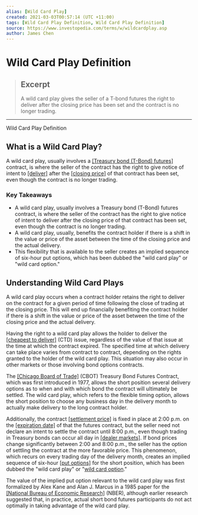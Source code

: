 ```yaml
---
alias: [Wild Card Play]
created: 2021-03-03T00:57:14 (UTC +11:00)
tags: [Wild Card Play Definition, Wild Card Play Definition]
source: https://www.investopedia.com/terms/w/wildcardplay.asp
author: James Chen
---
```


# Wild Card Play Definition

> ## Excerpt
> A wild card play gives the seller of a T-bond futures the right to deliver after the closing price has been set and the contract is no longer trading.

---

Wild Card Play Definition
## What is a Wild Card Play?

A wild card play, usually involves a [[Treasury bond (T-Bond) futures]](https://www.investopedia.com/terms/b/bondfutures.asp) contract, is where the seller of the contract has the right to give notice of intent to [[deliver]](https://www.investopedia.com/terms/d/delivery.asp) after the [[closing price]](https://www.investopedia.com/terms/c/closingprice.asp) of that contract has been set, even though the contract is no longer trading.

### Key Takeaways

-   A wild card play, usually involves a Treasury bond (T-Bond) futures contract, is where the seller of the contract has the right to give notice of intent to deliver after the closing price of that contract has been set, even though the contract is no longer trading.
-   A wild card play, usually, benefits the contract holder if there is a shift in the value or price of the asset between the time of the closing price and the actual delivery.
-   This flexibility that is available to the seller creates an implied sequence of six-hour put options, which has been dubbed the "wild card play" or "wild card option."

## Understanding Wild Card Plays

A wild card play occurs when a contract holder retains the right to deliver on the contract for a given period of time following the close of trading at the closing price. This will end up financially benefiting the contract holder if there is a shift in the value or price of the asset between the time of the closing price and the actual delivery.

Having the right to a wild card play allows the holder to deliver the [[cheapest to deliver]](https://www.investopedia.com/terms/c/cheapesttodeliver.asp) (CTD) issue, regardless of the value of that issue at the time at which the contract expired. The specified time at which delivery can take place varies from contract to contract, depending on the rights granted to the holder of the wild card play. This situation may also occur in other markets or those involving bond options contracts.

The [[Chicago Board of Trade]](https://www.investopedia.com/terms/c/cbot.asp) (CBOT) Treasury Bond Futures Contract, which was first introduced in 1977, allows the short position several delivery options as to when and with which bond the contract will ultimately be settled. The wild card play, which refers to the flexible timing option, allows the short position to choose any business day in the delivery month to actually make delivery to the long contract holder.

Additionally, the contract [[settlement price]](https://www.investopedia.com/terms/s/settlementprice.asp) is fixed in place at 2:00 p.m. on the [[expiration date]](https://www.investopedia.com/terms/e/expirationdate.asp) of that the futures contract, but the seller need not declare an intent to settle the contract until 8:00 p.m., even though trading in Treasury bonds can occur all day in [[dealer markets]](https://www.investopedia.com/terms/d/dealersmarket.asp). If bond prices change significantly between 2:00 and 8:00 p.m., the seller has the option of settling the contract at the more favorable price. This phenomenon, which recurs on every trading day of the delivery month, creates an implied sequence of six-hour [[put options]](https://www.investopedia.com/terms/p/putoption.asp) for the short position, which has been dubbed the "wild card play" or "[wild card option](https://www.investopedia.com/terms/w/wildcardoption.asp)."

The value of the implied put option relevant to the wild card play was first formalized by Alex Kane and Alan J. Marcus in a 1985 paper for the [[National Bureau of Economic Research]](https://www.investopedia.com/terms/n/nber.asp) (NBER), although earlier research suggested that, in practice, actual short bond futures participants do not act optimally in taking advantage of the wild card play.
